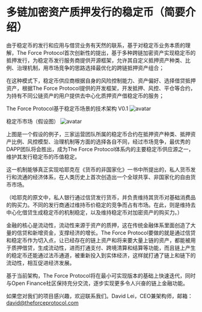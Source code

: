 # 多链加密资产质押发行的稳定币（简要介绍）

由于稳定币的发行和应用与借贷业务有天然的联系，基于对稳定币业务本质的理解，The Force Protocol首次创新性的提出，基于多种跨链加密资产实现稳定币的抵押发行，为稳定币发行服务商提供开源框架，允许其自定义抵押资产种类、比例、治理机制，用市场竞争的思路选择最优化的跨链抵押资产组合；

在这种模式下，稳定币供应商根据自身的风险控制能力、资产偏好、选择借贷抵押资产，根据The Force Protocol提供的开发框架，开发抵押、风控、平仓等合约，为持有不同公链资产的用户提供去中心化质押资产借稳定币的服务；

The Force Protocol基于稳定币场景的技术架构 V0.1
![avatar](https://raw.githubusercontent.com/theforceprotocolgroup/stablecoin/master/Pictures/StablecoinCN%20A.png)

稳定币市场（假设图）
![avatar](https://raw.githubusercontent.com/theforceprotocolgroup/stablecoin/master/Pictures/StablecoinCN%20portfolios.png)

上图是一个假设的例子，三家运营团队所属的稳定币合约在抵押资产种类、抵押资产比例、风控模型、治理机制等方面的选择各自不同，经过市场竞争，最优秀的DAPP团队将会胜出，成为The Force Protocol体系内的主要稳定币供应源之一，维护其发行稳定币的币值稳定。

这一机制能够真正实现哈耶克在《货币的非国家化》一书中所提出的，私人货币发行和流通的经济体系，在人类历史上首次创造出一个全球共享、非国家化的自由货币市场。

（哈耶克的原文中，私人银行通过信贷发行货币，并负责维持其货币对基础消费品的购买力。不同的发行商通过维持币价稳定的竞争而占有市场。在此，则是维持去中心化借贷生成稳定币的机制稳定，以及维持稳定币对加密资产的购买力。）

金融的核心是流动性，流动性来源于资产的质押，这在传统金融体系里面创造了大量的信贷和新增资金，支撑经济的增长。The Force Protocol要做的就是通过信贷和稳定币作为切入点，让已经存在的链上资产和将来要大量上链的资产，都能被用于质押借贷，生成流动性，进而打通支付、跨境清算和结算等功能，而且链上产生的稳定币还能通过法币通道，被重新投入到实体经济，这样就打通了链上和链下的流动性，相互促进经济发展。

基于当前架构，The Force Protocol将在最小可实现版本的基础上快速迭代，同时与Open Finance社区保持充分交流，逐步实现更多令人兴奋的链上金融功能。

如果您对我们的项目感兴趣，欢迎联系我们。David Lei，CEO兼架构师，邮箱：david@theforceprotocol.com
